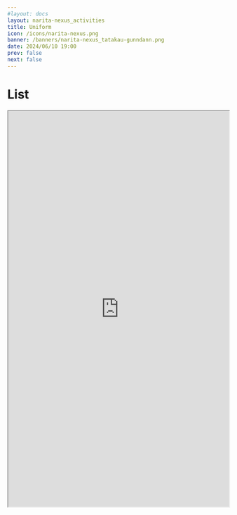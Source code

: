 ```yaml
---
#layout: docs
layout: narita-nexus_activities
title: Uniform
icon: /icons/narita-nexus.png
banner: /banners/narita-nexus_tatakau-gunndann.png
date: 2024/06/10 19:00
prev: false
next: false
---
```



# List
<div>
  <iframe width=100% height=900px
    src="https://docs.google.com/spreadsheets/d/e/2PACX-1vRigyzhypNzYCD_m4T-nbO_9IScnYmCOnjJXO1xQ8Eo4DDDYTeyi62wXAleF_XHT5E5nZBd62Mt3sBh/pubhtml?gid=0&amp;single=true&amp;widget=false&amp;headers=false&amp;chrome=false" >
  </iframe>
</div>
